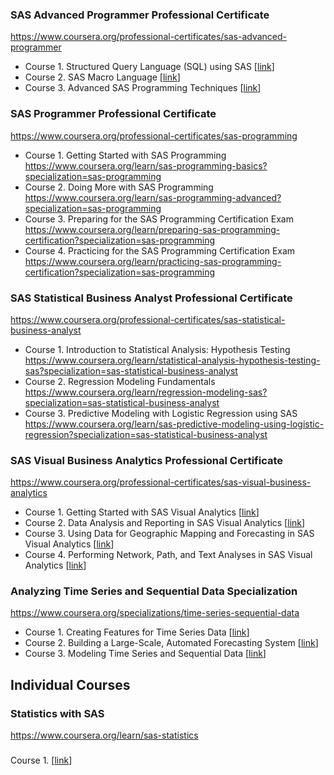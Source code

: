 ### SAS Advanced Programmer Professional Certificate 
https://www.coursera.org/professional-certificates/sas-advanced-programmer

 - Course 1. Structured Query Language (SQL) using SAS [[link](https://www.coursera.org/learn/sas-sql?specialization=sas-advanced-programmer)]
 - Course 2. SAS Macro Language [[link](https://www.coursera.org/learn/sas-macro-language?specialization=sas-advanced-programmer)]
 - Course 3. Advanced SAS Programming Techniques [[link](https://www.coursera.org/learn/advanced-sas-programming-techniques?specialization=sas-advanced-programmer)]
 
### SAS Programmer Professional Certificate
https://www.coursera.org/professional-certificates/sas-programming

- Course 1. Getting Started with SAS Programming https://www.coursera.org/learn/sas-programming-basics?specialization=sas-programming
- Course 2. Doing More with SAS Programming https://www.coursera.org/learn/sas-programming-advanced?specialization=sas-programming
- Course 3. Preparing for the SAS Programming Certification Exam https://www.coursera.org/learn/preparing-sas-programming-certification?specialization=sas-programming
- Course 4. Practicing for the SAS Programming Certification Exam https://www.coursera.org/learn/practicing-sas-programming-certification?specialization=sas-programming

### SAS Statistical Business Analyst Professional Certificate
https://www.coursera.org/professional-certificates/sas-statistical-business-analyst

- Course 1. Introduction to Statistical Analysis: Hypothesis Testing https://www.coursera.org/learn/statistical-analysis-hypothesis-testing-sas?specialization=sas-statistical-business-analyst
- Course 2. Regression Modeling Fundamentals https://www.coursera.org/learn/regression-modeling-sas?specialization=sas-statistical-business-analyst
- Course 3. Predictive Modeling with Logistic Regression using SAS https://www.coursera.org/learn/sas-predictive-modeling-using-logistic-regression?specialization=sas-statistical-business-analyst

### SAS Visual Business Analytics Professional Certificate
https://www.coursera.org/professional-certificates/sas-visual-business-analytics

- Course 1. Getting Started with SAS Visual Analytics [[link](https://www.coursera.org/learn/preparing-data-sas-va?specialization=sas-visual-business-analytics)]
- Course 2. Data Analysis and Reporting in SAS Visual Analytics [[link](https://www.coursera.org/learn/data-analysis-reporting-sas-va?specialization=sas-visual-business-analytics)]
- Course 3. Using Data for Geographic Mapping and Forecasting in SAS Visual Analytics [[link](https://www.coursera.org/learn/using-data-geographic-mapping-sas-va?specialization=sas-visual-business-analytics)]
- Course 4. Performing Network, Path, and Text Analyses in SAS Visual Analytics [[link](https://www.coursera.org/learn/network-path-text-analyses-sas-va?specialization=sas-visual-business-analytics)]

### Analyzing Time Series and Sequential Data Specialization
https://www.coursera.org/specializations/time-series-sequential-data

- Course 1. Creating Features for Time Series Data [[link](https://www.coursera.org/learn/time-series-features?specialization=time-series-sequential-data)]
- Course 2. Building a Large-Scale, Automated Forecasting System [[link](https://www.coursera.org/learn/large-scale-forecasting-sas-viya?specialization=time-series-sequential-data)]
- Course 3. Modeling Time Series and Sequential Data [[link](https://www.coursera.org/learn/modeling-time-series-and-sequential-data?specialization=time-series-sequential-data)]



## Individual Courses
### Statistics with SAS 
https://www.coursera.org/learn/sas-statistics
### 
###

Course 1. [[link]()]
